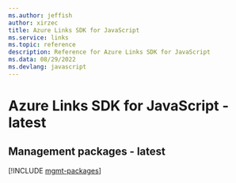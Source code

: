 ```yaml
---
ms.author: jeffish
author: xirzec
title: Azure Links SDK for JavaScript
ms.service: links
ms.topic: reference
description: Reference for Azure Links SDK for JavaScript
ms.data: 08/29/2022
ms.devlang: javascript
---
```

# Azure Links SDK for JavaScript - latest

## Management packages - latest
[!INCLUDE [mgmt-packages](links-mgmt-index.md)]